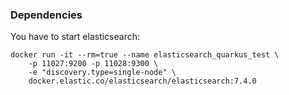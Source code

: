 ### Dependencies
You have to start elasticsearch:

```
docker run -it --rm=true --name elasticsearch_quarkus_test \
    -p 11027:9200 -p 11028:9300 \
    -e "discovery.type=single-node" \
    docker.elastic.co/elasticsearch/elasticsearch:7.4.0
```

